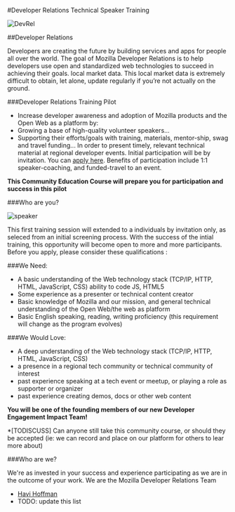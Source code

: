#Developer Relations Technical Speaker Training

![DevRel](https://mdn.mozillademos.org/files/6457/mdn_logo_only_color.png "DevRel")

##Developer Relations

Developers are creating the future by building services and apps for people all over the world. The goal of Mozilla Developer Relations is to help developers use open and standardized web technologies to succeed in achieving their goals.  local market data. This local market data is extremely difficult to obtain, let alone, update regularly if you’re not actually on the ground.   

###Developer Relations Training Pilot

* Increase developer awareness and adoption of Mozilla products and the Open Web as a platform by:
* Growing a base of high-quality volunteer speakers...
* Supporting their efforts/goals with training, materials, mentor-ship, swag and travel funding...
 In order to present timely, relevant technical material at regional developer events.  Initial participation will be by invitation.  You can [apply here](). Benefits of participation include 1:1 speaker-coaching, and funded-travel to an event.

**This Community Education Course will prepare you for participation and success in this pilot**

###Who are you?

![speaker](http://tiptoes.ca/wp-content/uploads/2015/02/12293151316_5a7bde0f2b_z.jpg)

This first training session will extended to a individuals by invitation only, as seleced from an initial screening process.  With the success of the intial training, this opportunity will become open to more and more participants.  Before you apply, please consider these qualifications :

###We Need:
* A basic understanding of the Web technology stack (TCP/IP, HTTP, HTML, JavaScript, CSS) 
ability to code JS, HTML5
* Some experience as a presenter or technical content creator
* Basic knowledge of Mozilla and our mission, and general technical understanding of the Open Web/the web as platform
* Basic English speaking, reading, writing proficiency (this requirement will change as the program evolves)

###We Would Love:
* A deep understanding of the Web technology stack (TCP/IP, HTTP, HTML, JavaScript, CSS) 
* a presence in a regional tech community or technical community of interest 
* past experience speaking at a tech event or meetup, or playing a role as supporter or organizer
* past experience creating demos, docs or other web content


**You will be one of the founding members of our new Developer Engagement Impact Team!**


*[TODISCUSS] Can anyone still take this community course, or should they be accepted (ie: we can record  and place on our platform for others to lear more about)


###Who are we?

We're as invested in your success and experience participating as we are in the outcome of your work.  We are the Mozilla Developer Relations Team

* [Havi Hoffman](https://mozillians.org/en-US/u/havi/)
* TODO: update this list












